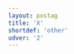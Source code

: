 ```yaml
---
layout: postag
title: 'X'
shortdef: 'other'
udver: '2'
---
```

<!-- Interlanguage links updated So kvě 14 19:02:00 CEST 2022 -->
